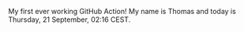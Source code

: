 My first ever working GitHub Action!
My name is Thomas and today is Thursday, 21 September, 02:16 CEST. 
